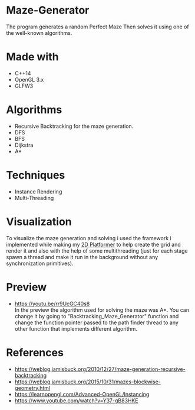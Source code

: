# Maze-Generator
 The program generates a random Perfect Maze Then solves it using one of the well-known algorithms.
 
# Made with
 - C++14
 - OpenGL 3.x
 - GLFW3

# Algorithms
 - Recursive Backtracking for the maze generation.
 - DFS
 - BFS
 - Dijkstra
 - A*

# Techniques
 - Instance Rendering
 - Multi-Threading

# Visualization
 To visualize the maze generation and solving i used the framework i implemented while making my [2D Platformer](https://github.com/MHSHM/2D-Platformer) to help create the grid and render it and also with the help of some multithreading (just for each stage spawn a thread and make it run in the background without any synchronization primitives).
 
 
# Preview
 - https://youtu.be/rr9UcGC40s8  
 In the preview the algorithm used for solving the maze was A*. You can change it by going to "Backtracking_Maze_Generator" function and change the function pointer passed to the path finder thread to any other function that implements different algorithm.
 
 # References
  - https://weblog.jamisbuck.org/2010/12/27/maze-generation-recursive-backtracking
  - https://weblog.jamisbuck.org/2015/10/31/mazes-blockwise-geometry.html
  - https://learnopengl.com/Advanced-OpenGL/Instancing
  - https://www.youtube.com/watch?v=Y37-gB83HKE 
